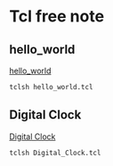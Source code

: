 # Tcl free note

## hello_world

[hello_world](/ex00/)

```bash
tclsh hello_world.tcl
```

## Digital Clock

[Digital Clock](/ex01/)

```bash
tclsh Digital_Clock.tcl
```

